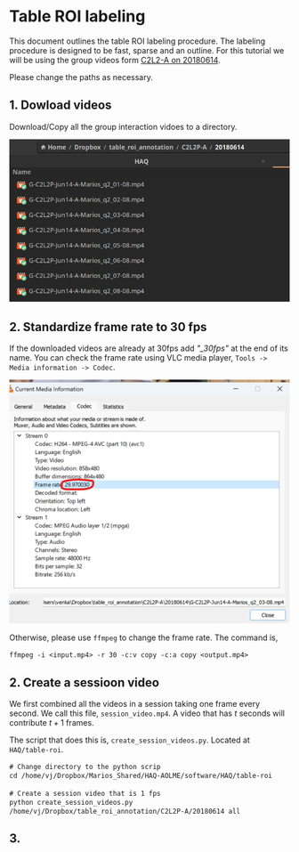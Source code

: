 # Table ROI labeling

This document outlines the table ROI labeling procedure. The labeling
procedure is designed to be fast, sparse and an outline. For this
tutorial we will be using the group videos form [C2L2-A on
20180614](https://aolme.unm.edu/Videos/cur_group_videos.php?cohort=2&school=Polk&level=2&group=A&date=2018-06-14).

Please change the paths as necessary.

## 1. Dowload videos

Download/Copy all the group interaction vidoes to a directory.

![C2L2-A, 20180614 video files](./pictures/table_roi_labeling/C2L2-A_20180614_video_files.png)

## 2. Standardize frame rate to 30 fps

If the downloaded videos are already at 30fps add *"_30fps"* at the
end of its name. You can check the frame rate using VLC media player, `Tools -> Media information -> Codec`.

![Frame rate using VLC](./pictures/table_roi_labeling/C2L2-A_20180614_framerate.png)

Otherwise, please use `ffmpeg` to change the frame rate.
The command is,

```shell
ffmpeg -i <input.mp4> -r 30 -c:v copy -c:a copy <output.mp4>
```

## 2. Create a sessioon video

We first combined all the videos in a session taking one frame every
second. We call this file, `session_video.mp4`. A video that has $`t`$
seconds will contribute $`t+1`$ frames.

The script that does this is, `create_session_videos.py`. Located at
`HAQ/table-roi`.

```shell
# Change directory to the python scrip
cd /home/vj/Dropbox/Marios_Shared/HAQ-AOLME/software/HAQ/table-roi

# Create a session video that is 1 fps
python create_session_videos.py /home/vj/Dropbox/table_roi_annotation/C2L2P-A/20180614 all
```

## 3. 